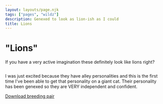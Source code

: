 ```yaml
---
layout: layouts/page.njk
tags: ["pages", "wildz"]
description: Genexed to look as lion-ish as I could
title: Lions
---
```

# "Lions"

If you have a very active imagination these definitely look like lions right?

<img srcset="https://cdn.glitch.com/e8c48446-7221-44a1-aabd-d809cd1d1e34%2Flions.png?v=1629253432960 2x">

I was just excited because they have alley personalities and this is the first time I've been able to get that personality on a giant cat. Their personality has been genexed so they are VERY independent and confident.

[Download breeding pair](https://cdn.glitch.com/e8c48446-7221-44a1-aabd-d809cd1d1e34%2Flion-cat.zip?v=1629253513255)

